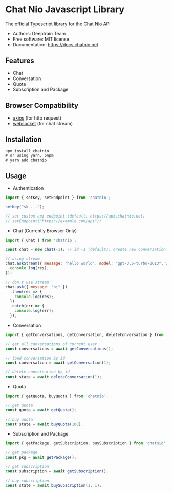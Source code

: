 # Chat Nio Javascript Library

The official Typescript library for the Chat Nio API

- Authors: Deeptrain Team
- Free software: MIT license
- Documentation: https://docs.chatnio.net

## Features

- Chat
- Conversation
- Quota
- Subscription and Package


## Browser Compatibility
- [axios](https://github.com/axios/axios#browser-support) (for http request)
- [websocket](https://developer.mozilla.org/en-US/docs/Web/API/WebSocket#browser_compatibility) (for chat stream)

## Installation

```shell
npm install chatnio
# or using yarn, pnpm
# yarn add chatnio
```

## Usage

- Authentication
```javascript
import { setKey, setEndpoint } from 'chatnio';

setKey("sk-...");

// set custom api endpoint (default: https://api.chatnio.net)
// setEndpoint("https://example.com/api");
```

- Chat (Currently Browser Only)
```javascript
import { Chat } from 'chatnio';

const chat = new Chat(-1); // id -1 (default): create new conversation

// using stream
chat.askStream({ message: "hello world", model: "gpt-3.5-turbo-0613", web: true }, (res) => {
  console.log(res);
});

// don't use stream
chat.ask({ message: "hi" })
  .then(res => {
    console.log(res);
  })
  .catch(err => {
    console.log(err);
  });


```

- Conversation
```javascript
import { getConversations, getConversation, deleteConversation } from 'chatnio';

// get all conversations of current user
const conversations = await getConversations();

// load conversation by id
const conversation = await getConversation(1);

// delete conversation by id
const state = await deleteConversation(1);
```

- Quota
```javascript
import { getQuota, buyQuota } from 'chatnio';

// get quota
const quota = await getQuota();

// buy quota
const state = await buyQuota(100);
```

- Subscription and Package
```javascript
import { getPackage, getSubscription, buySubscription } from 'chatnio';

// get package
const pkg = await getPackage();

// get subscription
const subscription = await getSubscription();

// buy subscription
const state = await buySubscription(1, 1);
```
